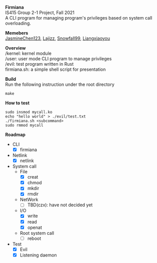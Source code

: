 **Firmiana**  
IS415 Group 2-1 Project, Fall 2021    
A CLI program for managing program's privileges based on system call overloading.

**Memebers**  
[JasmineChen123](https://github.com/JasmineChen123),
[Lajizz](https://github.com/Lajizz),
[Snowfall99](https://github.com/Snowfall99),
[Liangxiaoyou](https://github.com/liangxiaoyou)  

**Overview**  
/kernel: kernel module  
/user: user mode CLI program to manage privileges  
/evil: test program written in Rust  
firmiana.sh: a simple shell script for presentation  

**Build**  
Run the following instruction under the root directory
```
make
```

**How to test**   
```
sudo insmod mycall.ko
echo "hello world" > ./evil/test.txt
./firmiana.sh <subcommand>
sudo rmmod mycall
```  

**Roadmap**  
- CLI
    - [x] firmiana

- Netlink  
    - [x] netlink  

- System call
    - File 
        - [x] creat  
        - [x] chmod  
        - [x] mkdir  
        - [x] rmdir

    - NetWork  
        - [ ] TBD(czx): have not decided yet
    
    - I/O
        - [x] write  
        - [x] read  
        - [x] openat 
    
    - Root system call   
        - [ ] reboot

- Test  
    - [x] Evil
    - [x] Listening daemon
